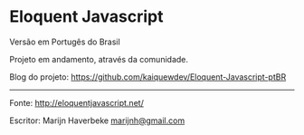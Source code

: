 # Eloquent Javascript

Versão em Portugês do Brasil

Projeto em andamento, através da comunidade.


Blog do projeto: https://github.com/kaiquewdev/Eloquent-Javascript-ptBR

--------------------------------------------

Fonte: http://eloquentjavascript.net/

Escritor: Marijn Haverbeke <marijnh@gmail.com>
